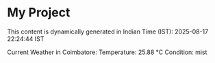 # My Project

This content is dynamically generated in Indian Time (IST): 2025-08-17 22:24:44 IST


Current Weather in Coimbatore:
Temperature: 25.88 °C
Condition: mist
